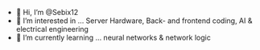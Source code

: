- 👋 Hi, I’m @Sebix12
- 👀 I’m interested in ... Server Hardware, Back- and frontend coding, AI & electrical engineering
- 🌱 I’m currently learning ... neural networks & network logic
